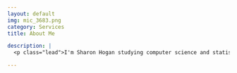 ```yaml
---
layout: default
img: mic_3683.png
category: Services
title: About Me

description: |
  <p class="lead">I'm Sharon Hogan studying computer science and statistics in University of Toronto. I like to work in web develpment but I have also recently started my lectures in machine learning. Want to know more about me? Here's my <a target="_blank" href="http://hogansh.me/Resume.pdf">resume</a> for reference.</p>

---
```

<!--original code from templete

---
layout: default
img: ipad.png
category: Services
title: About Me

description: |
  <p class="lead">A special thanks to <a target="_blank"
  href="http://join.deathtothestockphoto.com/">Death to the Stock
  Photo</a> for providing the photographs that you see in this template.
  Visit their website to become a member!</p>

---

-->